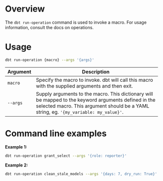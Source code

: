 # Overview

The `dbt run-operation` command is used to invoke a macro. For usage information, consult the docs on operations.

# Usage

```bash
dbt run-operation {macro} --args '{args}'
```

| Argument | Description |
| --- | --- |
| `macro` | Specify the macro to invoke. dbt will call this macro with the supplied arguments and then exit. |
| `--args` | Supply arguments to the macro. This dictionary will be mapped to the keyword arguments defined in the selected macro. This argument should be a YAML string, eg. `'{my_variable: my_value}'`. |

# Command line examples

**Example 1:**
```bash
dbt run-operation grant_select --args '{role: reporter}'
```

**Example 2:**
```bash
dbt run-operation clean_stale_models --args '{days: 7, dry_run: True}'

